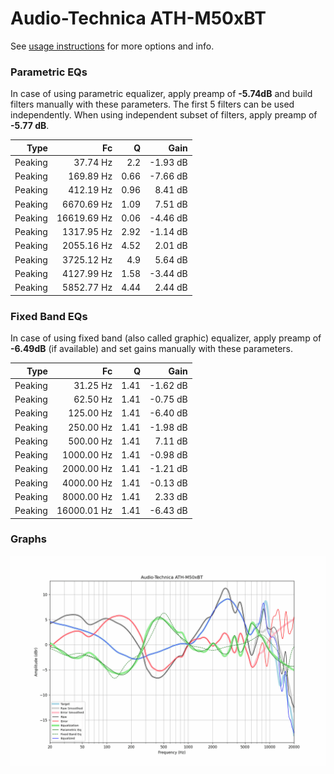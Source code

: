 # Audio-Technica ATH-M50xBT
See [usage instructions](https://github.com/jaakkopasanen/AutoEq#usage) for more options and info.

### Parametric EQs
In case of using parametric equalizer, apply preamp of **-5.74dB** and build filters manually
with these parameters. The first 5 filters can be used independently.
When using independent subset of filters, apply preamp of **-5.77 dB**.

| Type    | Fc          |    Q | Gain     |
|--------:|------------:|-----:|---------:|
| Peaking | 37.74 Hz    | 2.2  | -1.93 dB |
| Peaking | 169.89 Hz   | 0.66 | -7.66 dB |
| Peaking | 412.19 Hz   | 0.96 | 8.41 dB  |
| Peaking | 6670.69 Hz  | 1.09 | 7.51 dB  |
| Peaking | 16619.69 Hz | 0.06 | -4.46 dB |
| Peaking | 1317.95 Hz  | 2.92 | -1.14 dB |
| Peaking | 2055.16 Hz  | 4.52 | 2.01 dB  |
| Peaking | 3725.12 Hz  | 4.9  | 5.64 dB  |
| Peaking | 4127.99 Hz  | 1.58 | -3.44 dB |
| Peaking | 5852.77 Hz  | 4.44 | 2.44 dB  |

### Fixed Band EQs
In case of using fixed band (also called graphic) equalizer, apply preamp of **-6.49dB**
(if available) and set gains manually with these parameters.

| Type    | Fc          |    Q | Gain     |
|--------:|------------:|-----:|---------:|
| Peaking | 31.25 Hz    | 1.41 | -1.62 dB |
| Peaking | 62.50 Hz    | 1.41 | -0.75 dB |
| Peaking | 125.00 Hz   | 1.41 | -6.40 dB |
| Peaking | 250.00 Hz   | 1.41 | -1.98 dB |
| Peaking | 500.00 Hz   | 1.41 | 7.11 dB  |
| Peaking | 1000.00 Hz  | 1.41 | -0.98 dB |
| Peaking | 2000.00 Hz  | 1.41 | -1.21 dB |
| Peaking | 4000.00 Hz  | 1.41 | -0.13 dB |
| Peaking | 8000.00 Hz  | 1.41 | 2.33 dB  |
| Peaking | 16000.01 Hz | 1.41 | -6.43 dB |

### Graphs
![](./Audio-Technica%20ATH-M50xBT.png)